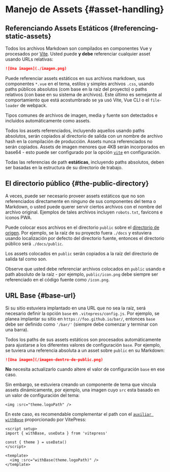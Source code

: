 # Manejo de Assets {#asset-handling}

## Referenciando Assets Estáticos {#referencing-static-assets}

Todos los archivos Markdown son compilados en componentes Vue y procesados por [Vite](https://vitejs.dev/guide/assets.html). Usted puede **y debe** referenciar cualquier asset usando URLs relativas:

```md
![Una imagen](./imagen.png)
```

Puede referenciar assets estáticos en sus archivos markdown, sus componentes `*.vue` en el tema, estilos y simples archivos `.css`, usando paths públicos absolutos (com base en la raíz del proyecto) o paths relativos (con base en su sistema de archivos). Este último es semejante al comportamiento que está acostumbrado se ya usó Vite, Vue CLI o el `file-loader` de webpack.

Tipos comunes de archivos de imagen, media y fuente son detectados e incluidos automáticamente como assets.

Todos los assets referenciados, incluyendo aquellos usando paths absolutos, serán copiados al directorio de salida con un nombre de archivo hash en la compilación de producción. Assets nunca referenciados no serán copiados. Assets de imagen menores que 4KB serán incorporados en base64 - esto puede ser configurado por la opción [`vite`](../reference/site-config#vite) en configuración.

Todas las referencias de path **estáticas**, incluyendo paths absolutos, deben ser basadas en la estructura de su directorio de trabajo.

## El directorio público {#the-public-directory}

A veces, puede ser necesario proveer assets estáticos que no son referenciados directamente en ninguno de sus componentes del tema o Markdown, o usted puede querer servir ciertos archivos con el nombre del archivo original. Ejemplos de tales archivos incluyen `robots.txt`, favicons e iconos PWA.

Puede colocar esos archivos en el directorio `public` sobre el [directorio de origen](./routing#source-directory). Por ejemplo, se la raíz de su proyecto fuera `./docs` y estuviera usando localización por defecto del directorio fuente, entonces el directorio público será `./docs/public`.

Los assets colocados en `public` serán copiados a la raíz del directorio de salida tal como son.

Observe que usted debe referenciar archivos colocados en `public` usando e path absoluto de la raíz - por ejemplo, `public/icon.png` debe siempre ser referenciado en el código fuente como `/icon.png`.

## URL Base {#base-url}

Si su sitio estuviera implantado en una URL que no sea la raíz, será necesario definir la opción `base` en `.vitepress/config.js`. Por ejemplo, se planea implantar su sitio en `https://foo.github.io/bar/`, entonces `base` debe ser definido como `'/bar/'` (siempre debe comenzar y terminar con una barra).

Todos los paths de sus assets estáticos son procesados automáticamente para ajustarse a los diferentes valores de configuración `base`. Por ejemplo, se tuviera una referencia absoluta a un asset sobre `public` en su Markdown:

```md
![Una imagen](/imagen-dentro-de-public.png)
```

**No** necesita actualizarlo cuando altere el valor de configuración `base` en ese caso.

Sin embargo, se estuviera creando un componente de tema que vincula assets dinámicamente, por ejemplo, una imagen cuyo `src` esta basado en un valor de configuración del tema:

```vue
<img :src="theme.logoPath" />
```

En este caso, es recomendable complementar el path con el [`auxiliar withBase`](../reference/runtime-api#withbase) proporcionado por VitePress:

```vue
<script setup>
import { withBase, useData } from 'vitepress'

const { theme } = useData()
</script>

<template>
  <img :src="withBase(theme.logoPath)" />
</template>
```
